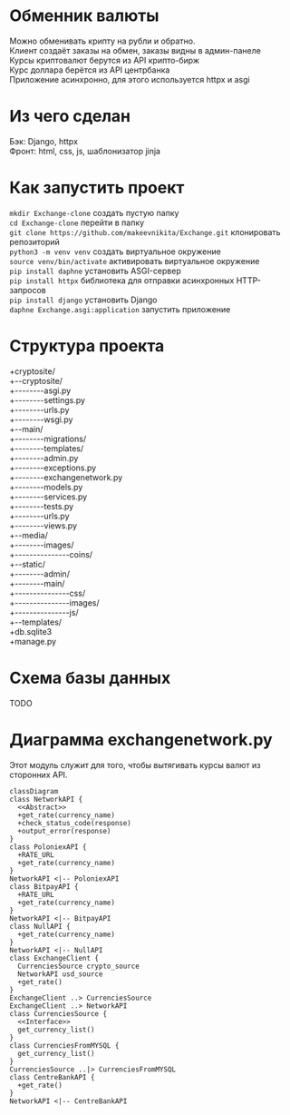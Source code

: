 # Обменник валюты
Можно обменивать крипту на рубли и обратно.  
Клиент создаёт заказы на обмен, заказы видны в админ-панеле  
Курсы криптовалют берутся из API крипто-бирж  
Курс доллара берётся из API центрбанка  
Приложение асинхронно, для этого используется httpx и asgi  
# Из чего сделан
Бэк: Django, httpx  
Фронт: html, css, js, шаблонизатор jinja
# Как запустить проект
```mkdir Exchange-clone``` создать пустую папку  
```cd Exchange-clone``` перейти в папку  
```git clone https://github.com/makeevnikita/Exchange.git``` клонировать репозиторий  
```python3 -m venv venv``` создать виртуальное окружение  
```source venv/bin/activate``` активировать виртуальное окружение  
```pip install daphne``` установить ASGI-сервер  
```pip install httpx``` библиотека для отправки асинхронных HTTP-запросов  
```pip install django``` установить Django  
```daphne Exchange.asgi:application``` запустить приложение  

# Структура проекта  
+cryptosite/  
+--cryptosite/  
+--------asgi.py  
+--------settings.py  
+--------urls.py  
+--------wsgi.py  
+--main/  
+--------migrations/  
+--------templates/    
+--------admin.py  
+--------exceptions.py  
+--------exchangenetwork.py  
+--------models.py  
+--------services.py  
+--------tests.py  
+--------urls.py  
+--------views.py  
+--media/  
+--------images/  
+---------------coins/  
+--static/  
+--------admin/  
+--------main/  
+---------------css/  
+---------------images/  
+---------------js/  
+--templates/  
+db.sqlite3  
+manage.py  
# Схема базы данных
TODO
# Диаграмма exchangenetwork.py
Этот модуль служит для того, чтобы вытягивать курсы валют из сторонних API.  
```mermaid
classDiagram
class NetworkAPI {
  <<Abstract>>
  +get_rate(currency_name)
  +check_status_code(response)
  +output_error(response)
}
class PoloniexAPI {
  +RATE_URL
  +get_rate(currency_name)
}
NetworkAPI <|-- PoloniexAPI
class BitpayAPI {
  +RATE_URL
  +get_rate(currency_name)
}
NetworkAPI <|-- BitpayAPI
class NullAPI {
  +get_rate(currency_name)
}
NetworkAPI <|-- NullAPI
class ExchangeClient {
  CurrenciesSource crypto_source
  NetworkAPI usd_source
  +get_rate()
}
ExchangeClient ..> CurrenciesSource
ExchangeClient ..> NetworkAPI
class CurrenciesSource {
  <<Interface>>
  get_currency_list()
}
class CurrenciesFromMYSQL {
  get_currency_list()
}
CurrenciesSource ..|> CurrenciesFromMYSQL 
class CentreBankAPI {
  +get_rate()
}
NetworkAPI <|-- CentreBankAPI
```
